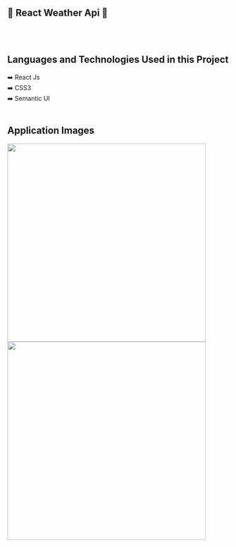## 📌 React Weather Api  📌

<p>  </p>

<br/><br/>

 ## Languages and Technologies Used in this Project
:arrow_right: React Js </br>
:arrow_right: CSS3 </br>
:arrow_right: Semantic UI </br>
<br/>


 ## Application Images
 <p>
<a href="https://user-images.githubusercontent.com/44446749/137130976-03aba890-36b1-434a-9c92-2ffdafd46679.png" target="_blank">
<img src="https://user-images.githubusercontent.com/44446749/137130976-03aba890-36b1-434a-9c92-2ffdafd46679.png" width="450" style="max-width:200%;"></a>
  
  <a href="https://user-images.githubusercontent.com/44446749/137130888-77474dba-2b8a-4bf9-974b-c1a64d984f01.png" target="_blank">
<img src="https://user-images.githubusercontent.com/44446749/137130888-77474dba-2b8a-4bf9-974b-c1a64d984f01.png" width="450" style="max-width:200%;"></a>
</p>

